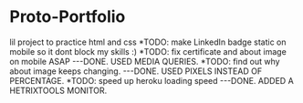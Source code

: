 # Proto-Portfolio
lil project to practice html and css
*TODO: make LinkedIn badge static on mobile so it dont block my skills :)
*TODO: fix certificate and about image on mobile ASAP ---DONE. USED MEDIA QUERIES.
*TODO: find out why about image keeps changing. ---DONE. USED PIXELS INSTEAD OF PERCENTAGE.
*TODO: speed up heroku loading speed ---DONE. ADDED A HETRIXTOOLS MONITOR.
